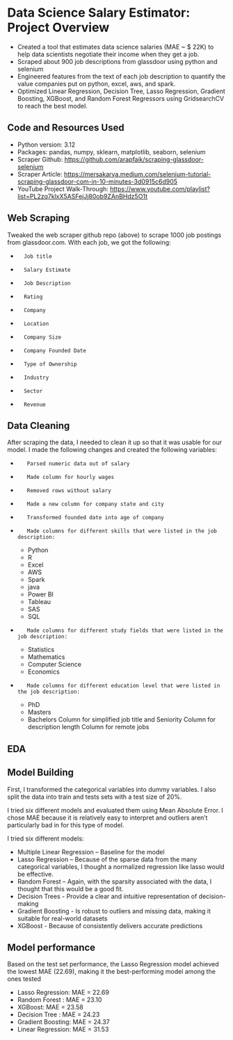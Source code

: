 # Data Science Salary Estimator: Project Overview
* Created a tool that estimates data science salaries (MAE ~ $ 22K) to help data scientists negotiate their income when they get a job.
* Scraped about 900 job descriptions from glassdoor using python and selenium
* Engineered features from the text of each job description to quantify the value companies put on python, excel, aws, and spark.
* Optimized Linear Regression, Decision Tree, Lasso Regression, Gradient Boosting, XGBoost, and Random Forest Regressors using GridsearchCV to reach the best model.

## Code and Resources Used
* Python version: 3.12
* Packages: pandas, numpy, sklearn, matplotlib, seaborn, selenium
*  Scraper Github: https://github.com/arapfaik/scraping-glassdoor-selenium
* Scraper Article: https://mersakarya.medium.com/selenium-tutorial-scraping-glassdoor-com-in-10-minutes-3d0915c6d905
* YouTube Project Walk-Through: https://www.youtube.com/playlist?list=PL2zq7klxX5ASFejJj80ob9ZAnBHdz5O1t

## Web Scraping
Tweaked the web scraper github repo (above) to scrape 1000 job postings from glassdoor.com. With each job, we got the following:
*       Job title
*       Salary Estimate
*       Job Description
*       Rating
*       Company
*       Location
*       Company Size
*       Company Founded Date
*       Type of Ownership
*       Industry
*       Sector
*       Revenue

## Data Cleaning
After scraping the data, I needed to clean it up so that it was usable for our model. I made the following changes and created the following variables:
*        Parsed numeric data out of salary
*        Made column for hourly wages
*        Removed rows without salary
*        Made a new column for company state and city
*        Transformed founded date into age of company
*        Made columns for different skills that were listed in the job description:
    * Python
    * R
    * Excel
    * AWS
    * Spark
    * java
    * Power BI
    * Tableau
    * SAS
    * SQL
*        Made columns for different study fields that were listed in the job description:
    * Statistics
    * Mathematics
    * Computer Science
    * Economics
*        Made columns for different education level that were listed in the job description:
    * PhD
    * Masters
    * Bachelors
Column for simplified job title and Seniority
Column for description length
Column for remote jobs

## EDA
## Model Building
First, I transformed the categorical variables into dummy variables. I also split the data into train and tests sets with a test size of 20%.

I tried six different models and evaluated them using Mean Absolute Error. I chose MAE because it is relatively easy to interpret and outliers aren’t particularly bad in for this type of model.

I tried six different models:
*  Multiple Linear Regression – Baseline for the model
*  Lasso Regression – Because of the sparse data from the many categorical variables, I thought a normalized regression like lasso would be effective.
*  Random Forest – Again, with the sparsity associated with the data, I thought that this would be a good fit.
*  Decision Trees - Provide a clear and intuitive representation of decision-making
*  Gradient Boosting - Is robust to outliers and missing data, making it suitable for real-world datasets
*  XGBoost - Because of consistently delivers accurate predictions

## Model performance
Based on the test set performance, the Lasso Regression model achieved the lowest MAE (22.69), making it the best-performing model among the ones tested
* Lasso Regression: MAE = 22.69
* Random Forest : MAE = 23.10
* XGBoost: MAE = 23.58
* Decision Tree : MAE = 24.23
* Gradient Boosting: MAE = 24.37
* Linear Regression: MAE = 31.53

